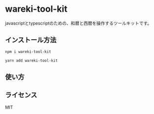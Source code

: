 # wareki-tool-kit

javascriptとtypescriptのための、和暦と西暦を操作するツールキットです。

## インストール方法

```bash
npm i wareki-tool-kit
```

```bash
yarn add wareki-tool-kit
```

## 使い方

## ライセンス

MIT
